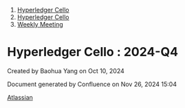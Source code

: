 1. [Hyperledger Cello](index.html)
2. [Hyperledger Cello](Hyperledger-Cello_21659650.html)
3. [Weekly Meeting](Weekly-Meeting_21659700.html)

# Hyperledger Cello : 2024-Q4

Created by Baohua Yang on Oct 10, 2024

Document generated by Confluence on Nov 26, 2024 15:04

[Atlassian](http://www.atlassian.com/)
